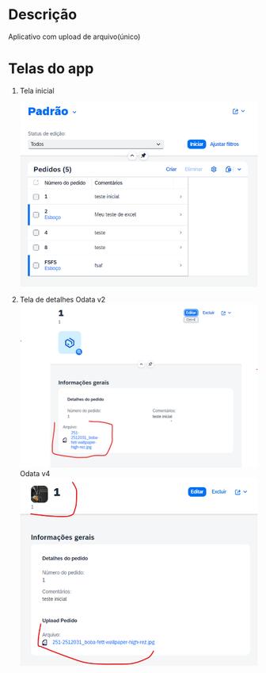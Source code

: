 # Descrição
Aplicativo com upload de arquivo(único) 

# Telas do app

1. Tela inicial

    ![Início](img/telainicial.png)

2. Tela de detalhes
    Odata v2
    ![Detalhes  odata v2](img/detalhesodatav2.png)
    Odata v4
    ![Detalhes  odata v4](img/detalhesodatav4.png)